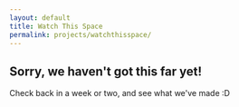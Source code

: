 ```yaml
---
layout: default
title: Watch This Space
permalink: projects/watchthisspace/
---
```


## Sorry, we haven't got this far yet!

Check back in a week or two, and see what we've made :D